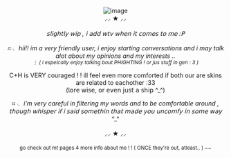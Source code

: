 <div align="center">
  
 ![image](https://github.com/user-attachments/assets/f950de09-7931-40e6-a3ba-9327d37664d1)<br>
 ⸝⸝ ★ ⸝⸝<br><br>
_𝗌𝗅𝗂𝗀𝗁𝗍𝗅𝗒 𝗐𝗂𝗉 , 𝗂 𝖺𝖽𝖽 𝗐𝗍𝗏 𝗐𝗁𝖾𝗇 𝗂𝗍 𝖼𝗈𝗆𝖾𝗌 𝗍𝗈 𝗆𝖾 :𝖯_<br><br>
_⌗ ◟ hii!! im a very friendly user, i enjoy starting conversations and i may talk alot about my opinions and my interests ..<br><sub>⋮ ( i espeically enjoy talking bout   PHIGHTING ! or jus stuff in gen : 3 )<sub>_
<br>

C+H is VERY couraged ! ! ill feel even more comforted if both our are skins are related to eachother :33<br>(𝗅𝗈𝗋𝖾 𝗐𝗂𝗌𝖾, 𝗈𝗋 𝖾𝗏𝖾𝗇 𝗃𝗎𝗌𝗍 𝖺 𝗌𝗁𝗂𝗉 ^_^)
<br>

⌗ ◟ _i'm very careful in filtering my words and to be comfortable around , 𝗍𝗁𝗈𝗎𝗀𝗁 𝗐𝗁𝗂𝗌𝗉𝖾𝗋 𝗂𝖿 𝗂 𝗌𝖺𝗂𝖽 𝗌𝗈𝗆𝖾𝗍𝗁𝗂𝗇 𝗍𝗁𝖺𝗍 𝗆𝖺𝖽𝖾 𝗒𝗈𝗎 𝗎𝗇𝖼𝗈𝗆𝖿𝗒 𝗂𝗇 𝗌𝗈𝗆𝖾 𝗐𝖺𝗒_ ^_^
<br><br>
⸝⸝ ★ ⸝⸝
<br><br>
<sub>go check out mt pages 4 more info about me ! ! ( ONCE they're out, atleast.. ) ⌣⌣

